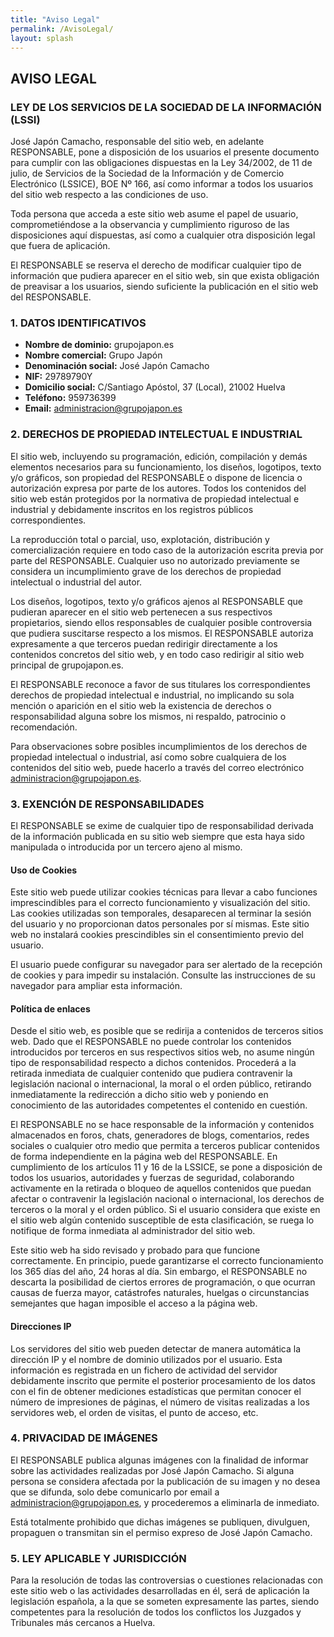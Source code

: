 ```yaml
---
title: "Aviso Legal"
permalink: /AvisoLegal/
layout: splash
---
```


## AVISO LEGAL

### LEY DE LOS SERVICIOS DE LA SOCIEDAD DE LA INFORMACIÓN (LSSI)

José Japón Camacho, responsable del sitio web, en adelante RESPONSABLE, pone a disposición de los usuarios el presente documento para cumplir con las obligaciones dispuestas en la Ley 34/2002, de 11 de julio, de Servicios de la Sociedad de la Información y de Comercio Electrónico (LSSICE), BOE Nº 166, así como informar a todos los usuarios del sitio web respecto a las condiciones de uso.

Toda persona que acceda a este sitio web asume el papel de usuario, comprometiéndose a la observancia y cumplimiento riguroso de las disposiciones aquí dispuestas, así como a cualquier otra disposición legal que fuera de aplicación.

El RESPONSABLE se reserva el derecho de modificar cualquier tipo de información que pudiera aparecer en el sitio web, sin que exista obligación de preavisar a los usuarios, siendo suficiente la publicación en el sitio web del RESPONSABLE.

### 1. DATOS IDENTIFICATIVOS

- **Nombre de dominio:** grupojapon.es
- **Nombre comercial:** Grupo Japón
- **Denominación social:** José Japón Camacho
- **NIF:** 29789790Y
- **Domicilio social:** C/Santiago Apóstol, 37 (Local), 21002 Huelva
- **Teléfono:** 959736399
- **Email:** administracion@grupojapon.es

### 2. DERECHOS DE PROPIEDAD INTELECTUAL E INDUSTRIAL

El sitio web, incluyendo su programación, edición, compilación y demás elementos necesarios para su funcionamiento, los diseños, logotipos, texto y/o gráficos, son propiedad del RESPONSABLE o dispone de licencia o autorización expresa por parte de los autores. Todos los contenidos del sitio web están protegidos por la normativa de propiedad intelectual e industrial y debidamente inscritos en los registros públicos correspondientes.

La reproducción total o parcial, uso, explotación, distribución y comercialización requiere en todo caso de la autorización escrita previa por parte del RESPONSABLE. Cualquier uso no autorizado previamente se considera un incumplimiento grave de los derechos de propiedad intelectual o industrial del autor.

Los diseños, logotipos, texto y/o gráficos ajenos al RESPONSABLE que pudieran aparecer en el sitio web pertenecen a sus respectivos propietarios, siendo ellos responsables de cualquier posible controversia que pudiera suscitarse respecto a los mismos. El RESPONSABLE autoriza expresamente a que terceros puedan redirigir directamente a los contenidos concretos del sitio web, y en todo caso redirigir al sitio web principal de grupojapon.es.

El RESPONSABLE reconoce a favor de sus titulares los correspondientes derechos de propiedad intelectual e industrial, no implicando su sola mención o aparición en el sitio web la existencia de derechos o responsabilidad alguna sobre los mismos, ni respaldo, patrocinio o recomendación.

Para observaciones sobre posibles incumplimientos de los derechos de propiedad intelectual o industrial, así como sobre cualquiera de los contenidos del sitio web, puede hacerlo a través del correo electrónico administracion@grupojapon.es.

### 3. EXENCIÓN DE RESPONSABILIDADES

El RESPONSABLE se exime de cualquier tipo de responsabilidad derivada de la información publicada en su sitio web siempre que esta haya sido manipulada o introducida por un tercero ajeno al mismo.

#### Uso de Cookies

Este sitio web puede utilizar cookies técnicas para llevar a cabo funciones imprescindibles para el correcto funcionamiento y visualización del sitio. Las cookies utilizadas son temporales, desaparecen al terminar la sesión del usuario y no proporcionan datos personales por sí mismas. Este sitio web no instalará cookies prescindibles sin el consentimiento previo del usuario.

El usuario puede configurar su navegador para ser alertado de la recepción de cookies y para impedir su instalación. Consulte las instrucciones de su navegador para ampliar esta información.

#### Política de enlaces

Desde el sitio web, es posible que se redirija a contenidos de terceros sitios web. Dado que el RESPONSABLE no puede controlar los contenidos introducidos por terceros en sus respectivos sitios web, no asume ningún tipo de responsabilidad respecto a dichos contenidos. Procederá a la retirada inmediata de cualquier contenido que pudiera contravenir la legislación nacional o internacional, la moral o el orden público, retirando inmediatamente la redirección a dicho sitio web y poniendo en conocimiento de las autoridades competentes el contenido en cuestión.

El RESPONSABLE no se hace responsable de la información y contenidos almacenados en foros, chats, generadores de blogs, comentarios, redes sociales o cualquier otro medio que permita a terceros publicar contenidos de forma independiente en la página web del RESPONSABLE. En cumplimiento de los artículos 11 y 16 de la LSSICE, se pone a disposición de todos los usuarios, autoridades y fuerzas de seguridad, colaborando activamente en la retirada o bloqueo de aquellos contenidos que puedan afectar o contravenir la legislación nacional o internacional, los derechos de terceros o la moral y el orden público. Si el usuario considera que existe en el sitio web algún contenido susceptible de esta clasificación, se ruega lo notifique de forma inmediata al administrador del sitio web.

Este sitio web ha sido revisado y probado para que funcione correctamente. En principio, puede garantizarse el correcto funcionamiento los 365 días del año, 24 horas al día. Sin embargo, el RESPONSABLE no descarta la posibilidad de ciertos errores de programación, o que ocurran causas de fuerza mayor, catástrofes naturales, huelgas o circunstancias semejantes que hagan imposible el acceso a la página web.

#### Direcciones IP

Los servidores del sitio web pueden detectar de manera automática la dirección IP y el nombre de dominio utilizados por el usuario. Esta información es registrada en un fichero de actividad del servidor debidamente inscrito que permite el posterior procesamiento de los datos con el fin de obtener mediciones estadísticas que permitan conocer el número de impresiones de páginas, el número de visitas realizadas a los servidores web, el orden de visitas, el punto de acceso, etc.

### 4. PRIVACIDAD DE IMÁGENES

El RESPONSABLE publica algunas imágenes con la finalidad de informar sobre las actividades realizadas por José Japón Camacho. Si alguna persona se considera afectada por la publicación de su imagen y no desea que se difunda, solo debe comunicarlo por email a administracion@grupojapon.es, y procederemos a eliminarla de inmediato.

Está totalmente prohibido que dichas imágenes se publiquen, divulguen, propaguen o transmitan sin el permiso expreso de José Japón Camacho.

### 5. LEY APLICABLE Y JURISDICCIÓN

Para la resolución de todas las controversias o cuestiones relacionadas con este sitio web o las actividades desarrolladas en él, será de aplicación la legislación española, a la que se someten expresamente las partes, siendo competentes para la resolución de todos los conflictos los Juzgados y Tribunales más cercanos a Huelva.
